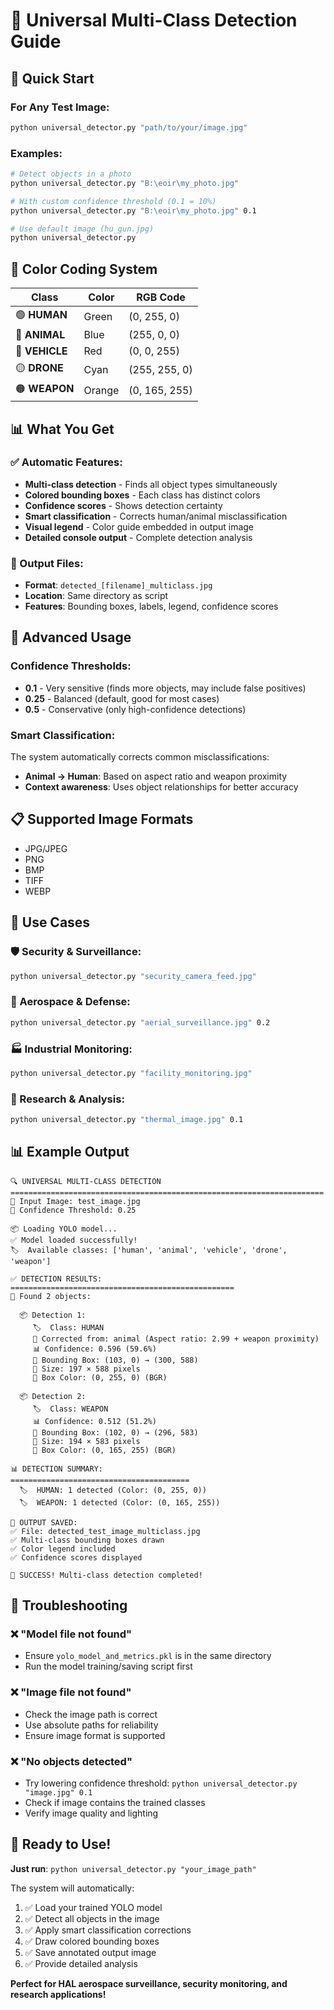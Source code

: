 # 🎯 Universal Multi-Class Detection Guide

## 🚀 Quick Start

### For Any Test Image:
```bash
python universal_detector.py "path/to/your/image.jpg"
```

### Examples:
```bash
# Detect objects in a photo
python universal_detector.py "B:\eoir\my_photo.jpg"

# With custom confidence threshold (0.1 = 10%)
python universal_detector.py "B:\eoir\my_photo.jpg" 0.1

# Use default image (hu_gun.jpg)
python universal_detector.py
```

## 🎨 Color Coding System

| Class | Color | RGB Code |
|-------|-------|----------|
| 🟢 **HUMAN** | Green | (0, 255, 0) |
| 🔵 **ANIMAL** | Blue | (255, 0, 0) |
| 🔴 **VEHICLE** | Red | (0, 0, 255) |
| 🟡 **DRONE** | Cyan | (255, 255, 0) |
| 🟠 **WEAPON** | Orange | (0, 165, 255) |

## 📊 What You Get

### ✅ Automatic Features:
- **Multi-class detection** - Finds all object types simultaneously
- **Colored bounding boxes** - Each class has distinct colors
- **Confidence scores** - Shows detection certainty
- **Smart classification** - Corrects human/animal misclassification
- **Visual legend** - Color guide embedded in output image
- **Detailed console output** - Complete detection analysis

### 📁 Output Files:
- **Format**: `detected_[filename]_multiclass.jpg`
- **Location**: Same directory as script
- **Features**: Bounding boxes, labels, legend, confidence scores

## 🔧 Advanced Usage

### Confidence Thresholds:
- **0.1** - Very sensitive (finds more objects, may include false positives)
- **0.25** - Balanced (default, good for most cases)
- **0.5** - Conservative (only high-confidence detections)

### Smart Classification:
The system automatically corrects common misclassifications:
- **Animal → Human**: Based on aspect ratio and weapon proximity
- **Context awareness**: Uses object relationships for better accuracy

## 📋 Supported Image Formats
- JPG/JPEG
- PNG
- BMP
- TIFF
- WEBP

## 🎯 Use Cases

### 🛡️ Security & Surveillance:
```bash
python universal_detector.py "security_camera_feed.jpg"
```

### 🚁 Aerospace & Defense:
```bash
python universal_detector.py "aerial_surveillance.jpg" 0.2
```

### 🏭 Industrial Monitoring:
```bash
python universal_detector.py "facility_monitoring.jpg"
```

### 🔬 Research & Analysis:
```bash
python universal_detector.py "thermal_image.jpg" 0.1
```

## 📊 Example Output

```
🔍 UNIVERSAL MULTI-CLASS DETECTION
======================================================================
📁 Input Image: test_image.jpg
🎯 Confidence Threshold: 0.25

📦 Loading YOLO model...
✅ Model loaded successfully!
🏷️  Available classes: ['human', 'animal', 'vehicle', 'drone', 'weapon']

✅ DETECTION RESULTS:
==================================================
🎯 Found 2 objects:

  📦 Detection 1:
     🏷️  Class: HUMAN
     🔄 Corrected from: animal (Aspect ratio: 2.99 + weapon proximity)
     📊 Confidence: 0.596 (59.6%)
     📐 Bounding Box: (103, 0) → (300, 588)
     📏 Size: 197 × 588 pixels
     🎨 Box Color: (0, 255, 0) (BGR)

  📦 Detection 2:
     🏷️  Class: WEAPON
     📊 Confidence: 0.512 (51.2%)
     📐 Bounding Box: (102, 0) → (296, 583)
     📏 Size: 194 × 583 pixels
     🎨 Box Color: (0, 165, 255) (BGR)

📊 DETECTION SUMMARY:
========================================
  🏷️  HUMAN: 1 detected (Color: (0, 255, 0))
  🏷️  WEAPON: 1 detected (Color: (0, 165, 255))

💾 OUTPUT SAVED:
✅ File: detected_test_image_multiclass.jpg
✅ Multi-class bounding boxes drawn
✅ Color legend included
✅ Confidence scores displayed

🎉 SUCCESS! Multi-class detection completed!
```

## 🚨 Troubleshooting

### ❌ "Model file not found"
- Ensure `yolo_model_and_metrics.pkl` is in the same directory
- Run the model training/saving script first

### ❌ "Image file not found"
- Check the image path is correct
- Use absolute paths for reliability
- Ensure image format is supported

### ❌ "No objects detected"
- Try lowering confidence threshold: `python universal_detector.py "image.jpg" 0.1`
- Check if image contains the trained classes
- Verify image quality and lighting

## 🎯 Ready to Use!

**Just run**: `python universal_detector.py "your_image_path"`

The system will automatically:
1. ✅ Load your trained YOLO model
2. ✅ Detect all objects in the image
3. ✅ Apply smart classification corrections
4. ✅ Draw colored bounding boxes
5. ✅ Save annotated output image
6. ✅ Provide detailed analysis

**Perfect for HAL aerospace surveillance, security monitoring, and research applications!**
